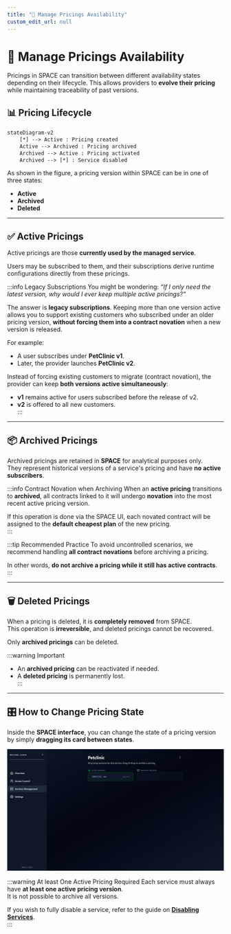 ```yaml
---
title: "🔄 Manage Pricings Availability"
custom_edit_url: null
---
```


# 🔄 Manage Pricings Availability

Pricings in SPACE can transition between different availability states depending on their lifecycle.   This allows providers to **evolve their pricing** while maintaining traceability of past versions.

## 📊 Pricing Lifecycle

```mermaid
stateDiagram-v2
    [*] --> Active : Pricing created
    Active --> Archived : Pricing archived
    Archived --> Active : Pricing activated
    Archived --> [*] : Service disabled
```

As shown in the figure, a pricing version within SPACE can be in one of three states:

- **Active**  
- **Archived**  
- **Deleted**  

---

## ✅ Active Pricings

Active pricings are those **currently used by the managed service**.

Users may be subscribed to them, and their subscriptions derive runtime configurations directly from these pricings.  

:::info Legacy Subscriptions
You might be wondering: *“If I only need the latest version, why would I ever keep multiple active pricings?”*  

The answer is **legacy subscriptions**. Keeping more than one version active allows you to support existing customers who subscribed under an older pricing version, **without forcing them into a contract novation** when a new version is released.  


For example:  

- A user subscribes under **PetClinic v1**.  
- Later, the provider launches **PetClinic v2**.  

Instead of forcing existing customers to migrate (contract novation), the provider can keep **both versions active simultaneously**:  

- **v1** remains active for users subscribed before the release of v2.  
- **v2** is offered to all new customers.  
:::

---

## 📦 Archived Pricings
Archived pricings are retained in **SPACE** for analytical purposes only.  
They represent historical versions of a service's pricing and have **no active subscribers**.  

:::info Contract Novation when Archiving
When an **active pricing** transitions to **archived**, all contracts linked to it will undergo **novation** into the most recent active pricing version.  

If this operation is done via the SPACE UI, each novated contract will be assigned to the **default cheapest plan** of the new pricing.  
:::

:::tip Recommended Practice
To avoid uncontrolled scenarios, we recommend handling **all contract novations** before archiving a pricing.  

In other words, **do not archive a pricing while it still has active contracts**.  
:::

---

## 🗑️ Deleted Pricings
When a pricing is deleted, it is **completely removed** from SPACE.  
This operation is **irreversible**, and deleted pricings cannot be recovered.  

Only **archived pricings** can be deleted.  

:::warning Important
- An **archived pricing** can be reactivated if needed.  
- A **deleted pricing** is permanently lost.  
:::

---

## 🎛️ How to Change Pricing State
Inside the **SPACE interface**, you can change the state of a pricing version by simply **dragging its card between states**.  

![Pricing lifecycle](../../../static/img/space/user-guides/pricing-lifecycle.png)

:::warning At least One Active Pricing Required
Each service must always have **at least one active pricing version**.  
It is not possible to archive all versions.  

If you wish to fully disable a service, refer to the guide on **[Disabling Services](./disable-services.md)**.  
:::